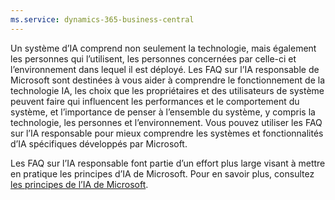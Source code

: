```yaml
---
ms.service: dynamics-365-business-central
---
```

Un système d’IA comprend non seulement la technologie, mais également les personnes qui l’utilisent, les personnes concernées par celle-ci et l’environnement dans lequel il est déployé. Les FAQ sur l’IA responsable de Microsoft sont destinées à vous aider à comprendre le fonctionnement de la technologie IA, les choix que les propriétaires et des utilisateurs de système peuvent faire qui influencent les performances et le comportement du système, et l’importance de penser à l’ensemble du système, y compris la technologie, les personnes et l’environnement. Vous pouvez utiliser les FAQ sur l’IA responsable pour mieux comprendre les systèmes et fonctionnalités d’IA spécifiques développés par Microsoft.

Les FAQ sur l’IA responsable font partie d’un effort plus large visant à mettre en pratique les principes d’IA de Microsoft. Pour en savoir plus, consultez [les principes de l’IA de Microsoft](https://www.microsoft.com/ai/responsible-ai).

